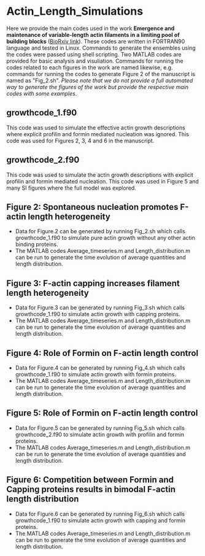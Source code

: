# Actin_Length_Simulations
Here we provide the main codes used in the work **Emergence and maintenance of variable-length actin filaments in a limiting pool of building blocks** ([BioRxiv link](https://www.biorxiv.org/content/10.1101/2021.11.07.467615v2.abstract)). These codes are written in FORTRAN90 language and tested in Linux. Commands to generate the ensembles using the codes were passed using shell scripting. Two MATLAB codes are provided for basic analysis and visuliation. Commands for running the codes related to each figures in the work are named likewise, e.g. commands for running the codes to generate Figure 2 of the manuscript is named as "Fig_2.sh". *Please note that we do not provide a full automated way to generate the figures of the work but provide the respective main codes with some examples*.
## growthcode_1.f90
This code was used to simulate the effective actin growth descriptions where explicit profilin and formin mediated nucleation was ignored. This code was used for Figures 2, 3, 4 and 6 in the manuscript.

## growthcode_2.f90
This code was used to simulate the actin growth descriptions with explicit profilin and formin mediated nucleation. This code was used in Figure 5 and many SI figures where the full model was explored.

## Figure 2: Spontaneous nucleation promotes F-actin length heterogeneity
- Data for Figure.2 can be generated by running Fig_2.sh which calls growthcode_1.f90 to simulate pure actin growth without any other actin binding proteins.
- The MATLAB codes Average_timeseries.m and Length_distribution.m can be run to generate the time evolution of average quantities and length distribution.

## Figure 3: F-actin capping increases filament length heterogeneity
- Data for Figure.3 can be generated by running Fig_3.sh which calls growthcode_1.f90 to simulate actin growth with capping proteins.
- The MATLAB codes Average_timeseries.m and Length_distribution.m can be run to generate the time evolution of average quantities and length distribution.

## Figure 4: Role of Formin on F-actin length control
- Data for Figure.4 can be generated by running Fig_4.sh which calls growthcode_1.f90 to simulate actin growth with formin proteins.
- The MATLAB codes Average_timeseries.m and Length_distribution.m can be run to generate the time evolution of average quantities and length distribution.

## Figure 5: Role of Formin on F-actin length control
- Data for Figure.5 can be generated by running Fig_5.sh which calls growthcode_2.f90 to simulate actin growth with profilin and formin proteins.
- The MATLAB codes Average_timeseries.m and Length_distribution.m can be run to generate the time evolution of average quantities and length distribution.

## Figure 6: Competition between Formin and Capping proteins results in bimodal F-actin length distribution
- Data for Figure.6 can be generated by running Fig_6.sh which calls growthcode_1.f90 to simulate actin growth with capping and formin proteins.
- The MATLAB codes Average_timeseries.m and Length_distribution.m can be run to generate the time evolution of average quantities and length distribution.

